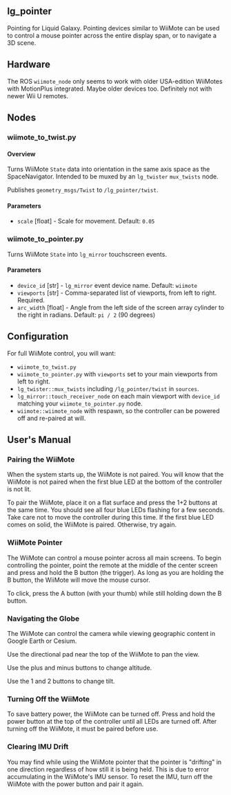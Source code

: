 lg\_pointer
-----------

Pointing for Liquid Galaxy.  Pointing devices similar to WiiMote can be used to control a mouse pointer across the entire display span, or to navigate a 3D scene.

## Hardware

The ROS `wiimote_node` only seems to work with older USA-edition WiiMotes with MotionPlus integrated.  Maybe older devices too.  Definitely not with newer Wii U remotes.

## Nodes

### wiimote\_to\_twist.py

#### Overview

Turns WiiMote `State` data into orientation in the same axis space as the SpaceNavigator.  Intended to be muxed by an `lg_twister` `mux_twists` node.

Publishes `geometry_msgs/Twist` to `/lg_pointer/twist`.

#### Parameters

* `scale` [float] - Scale for movement.  Default: `0.05`

### wiimote\_to\_pointer.py

Turns WiiMote `State` into `lg_mirror` touchscreen events.

#### Parameters

* `device_id` [str] - `lg_mirror` event device name. Default: `wiimote`
* `viewports` [str] - Comma-separated list of viewports, from left to right. Required.
* `arc_width` [float] - Angle from the left side of the screen array cylinder to the right in radians. Default: `pi / 2` (90 degrees)


## Configuration

For full WiiMote control, you will want:

* `wiimote_to_twist.py`
* `wiimote_to_pointer.py` with `viewports` set to your main viewports from left to right.
* `lg_twister::mux_twists` including `/lg_pointer/twist` in `sources`.
* `lg_mirror::touch_receiver_node` on each main viewport with `device_id` matching your `wiimote_to_pointer.py` node.
* `wiimote::wiimote_node` with respawn, so the controller can be powered off and re-paired at will.

## User's Manual

### Pairing the WiiMote

When the system starts up, the WiiMote is not paired.  You will know that the WiiMote is not paired when the first blue LED at the bottom of the controller is not lit.

To pair the WiiMote, place it on a flat surface and press the 1+2 buttons at the same time.  You should see all four blue LEDs flashing for a few seconds.  Take care not to move the controller during this time.  If the first blue LED comes on solid, the WiiMote is paired.  Otherwise, try again.

### WiiMote Pointer

The WiiMote can control a mouse pointer across all main screens.  To begin controlling the pointer, point the remote at the middle of the center screen and press and hold the B button (the trigger).  As long as you are holding the B button, the WiiMote will move the mouse cursor.

To click, press the A button (with your thumb) while still holding down the B button.

### Navigating the Globe

The WiiMote can control the camera while viewing geographic content in Google Earth or Cesium.

Use the directional pad near the top of the WiiMote to pan the view.

Use the plus and minus buttons to change altitude.

Use the 1 and 2 buttons to change tilt.

### Turning Off the WiiMote

To save battery power, the WiiMote can be turned off.  Press and hold the power button at the top of the controller until all LEDs are turned off.  After turning off the WiiMote, it must be paired before use.

### Clearing IMU Drift

You may find while using the WiiMote pointer that the pointer is "drifting" in one direction regardless of how still it is being held.  This is due to error accumulating in the WiiMote's IMU sensor.  To reset the IMU, turn off the WiiMote with the power button and pair it again.

